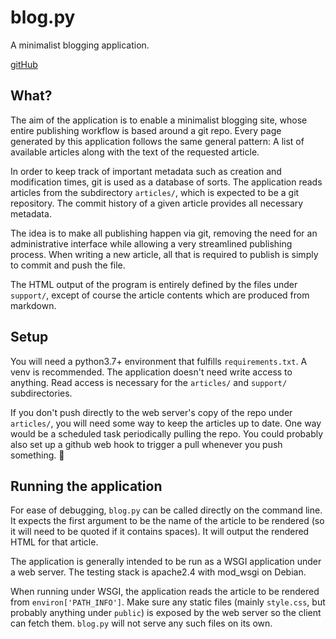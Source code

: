 # blog.py

A minimalist blogging application.

[gitHub](https://github.com/booski/blog)

## What?

The aim of the application is to enable a minimalist blogging site, whose 
entire publishing workflow is based around a git repo. Every page 
generated by this application follows the same general pattern: A list of 
available articles along with the text of the requested article.

In order to keep track of important metadata such as creation and 
modification times, git is used as a database of sorts. The application 
reads articles from the subdirectory ```articles/```, which is expected 
to be a git repository. The commit history of a given article provides 
all necessary metadata.

The idea is to make all publishing happen via git, removing the need for 
an administrative interface while allowing a very streamlined publishing 
process. When writing a new article, all that is required to publish is 
simply to commit and push the file.

The HTML output of the program is entirely defined by the files under 
```support/```, except of course the article contents which are produced 
from markdown.

## Setup

You will need a python3.7+ environment that fulfills 
```requirements.txt```. A venv is recommended. The application doesn't 
need write access to anything. Read access is necessary for the 
```articles/``` and ```support/``` subdirectories.

If you don't push directly to the web server's copy of the repo under 
```articles/```, you will need some way to keep the articles up to date. 
One way would be a scheduled task periodically pulling the repo. You 
could probably also set up a github web hook to trigger a pull whenever 
you push something. 🤷


## Running the application

For ease of debugging, ```blog.py``` can be called directly on the 
command line. It expects the first argument to be the name of the article 
to be rendered (so it will need to be quoted if it contains spaces). It 
will output the rendered HTML for that article.

The application is generally intended to be run as a WSGI application 
under a web server. The testing stack is apache2.4 with mod_wsgi 
on Debian.

When running under WSGI, the application reads the article to be rendered 
from ```environ['PATH_INFO']```. Make sure any static files (mainly 
```style.css```, but probably anything under ```public```) is exposed by 
the web server so the client can fetch them. ```blog.py``` will not serve 
any such files on its own.
